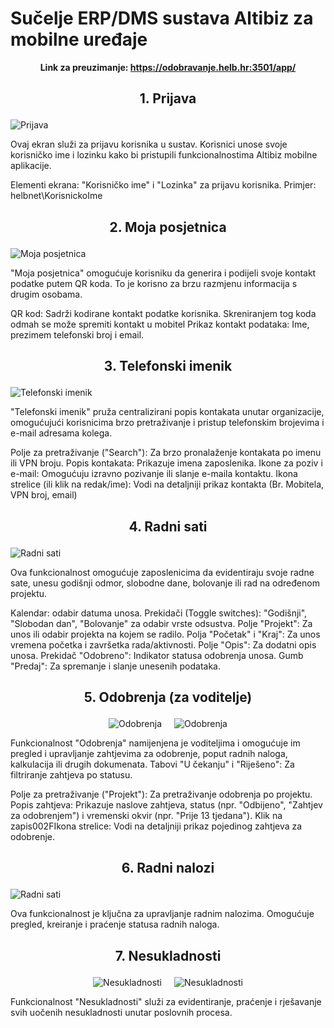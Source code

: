 # Sučelje ERP/DMS sustava Altibiz za mobilne uređaje

<style>
.md-typeset img, .md-typeset svg, .md-typeset video {
    height: auto;
    max-width: 100%;
    max-width: 270px;
}
</style>

**<p align=center>Link za preuzimanje: <a href="https://odobravanje.helb.hr:3501/app/">https://odobravanje.helb.hr:3501/app/</a></p>**  

## <p align=center>**1. Prijava**</p>

<img src="../images/login.jpg"
    alt="Prijava"
    style="display: block;
            margin-left: auto;
            margin-right: auto;" 
/>

Ovaj ekran služi za prijavu korisnika u sustav. 
Korisnici unose svoje korisničko ime i lozinku kako bi pristupili funkcionalnostima Altibiz mobilne aplikacije.

Elementi ekrana: "Korisničko ime" i "Lozinka" za prijavu korisnika.
Primjer:  helbnet\KorisnickoIme


## <p align=center>**2. Moja posjetnica**</p>


<img src="../images/posjetnica.jpg"
    alt="Moja posjetnica"
    style="display: block;
            margin-left: auto;
            margin-right: auto;" 
/>

"Moja posjetnica" omogućuje korisniku da generira i podijeli svoje kontakt podatke putem QR koda. To je korisno za brzu razmjenu informacija s drugim osobama.

QR kod: Sadrži kodirane kontakt podatke korisnika. Skreniranjem tog koda odmah se može spremiti kontakt  u mobitel
Prikaz kontakt podataka: Ime, prezimem telefonski broj i email. 

## <p align=center>**3. Telefonski imenik**</p>


<img src="../images/telefonski.jpg"
    alt="Telefonski imenik"
    style="display: block;
            margin-left: auto;
            margin-right: auto;" 
/>

"Telefonski imenik" pruža centralizirani popis kontakata unutar organizacije, omogućujući korisnicima brzo pretraživanje i pristup telefonskim brojevima i e-mail adresama kolega.

Polje za pretraživanje ("Search"): Za brzo pronalaženje kontakata po imenu ili VPN broju.
Popis kontakata: Prikazuje imena zaposlenika.
Ikone za poziv i e-mail: Omogućuju izravno pozivanje ili slanje e-maila kontaktu.
Ikona strelice (ili klik na redak/ime): Vodi na detaljniji prikaz kontakta (Br. Mobitela, VPN broj, email)
 



## <p align=center>**4. Radni sati**</p>

<img src="../images/radnoV.jpg"
    alt="Radni sati"
    style="display: block;
            margin-left: auto;
            margin-right: auto;" 
/>

Ova funkcionalnost omogućuje zaposlenicima da evidentiraju svoje radne sate, unesu godišnji odmor, slobodne dane, bolovanje ili rad na određenom projektu.

Kalendar: odabir datuma unosa.
Prekidači (Toggle switches): "Godišnji", "Slobodan dan", "Bolovanje" za odabir vrste odsustva.
Polje "Projekt": Za unos ili odabir projekta na kojem se radilo.
Polja "Početak" i "Kraj": Za unos vremena početka i završetka rada/aktivnosti.
Polje "Opis": Za dodatni opis unosa.
Prekidač "Odobreno": Indikator statusa odobrenja unosa.
Gumb "Predaj": Za spremanje i slanje unesenih podataka.
 

## <p align=center>**5. Odobrenja (za voditelje)**</p>

<div style="
    display: flex;
    justify-content: center;
    align-items: center;
    width: 100%;
    gap: 20px; /* razmak između slika */
">
    <img src="../images/odobrenja.jpg" alt="Odobrenja" style="
        max-width: 45%; /* prilagođava širinu slike */
        height: auto;
    ">
    <img src="../images/odobrenje.jpg" alt="Odobrenja" style="
        max-width: 45%;
        height: auto;
    ">
</div>

Funkcionalnost "Odobrenja" namijenjena je voditeljima i omogućuje im pregled i upravljanje zahtjevima za odobrenje, poput radnih naloga, kalkulacija ili drugih dokumenata.
Tabovi "U čekanju" i "Riješeno": Za filtriranje zahtjeva po statusu.

Polje za pretraživanje ("Projekt"): Za pretraživanje odobrenja po projektu.
Popis zahtjeva: Prikazuje naslove zahtjeva, status (npr. "Odbijeno", "Zahtjev za odobrenjem") i vremenski okvir (npr. "Prije 13 tjedana").
Klik na zapis002FIkona strelice: Vodi na detaljniji prikaz pojedinog zahtjeva za odobrenje.
 



## <p align=center>**6. Radni nalozi**</p>

<img src="../images/radniNalog.png"
    alt="Radni sati"
    style="display: block;
            margin-left: auto;
            margin-right: auto;" 
/>

Ova funkcionalnost je ključna za upravljanje radnim nalozima. Omogućuje pregled, kreiranje i praćenje statusa radnih naloga.

## <p align=center>**7. Nesukladnosti**</p>

<div style="
    display: flex;
    justify-content: center;
    align-items: center;
    width: 100%;
    gap: 20px; /* razmak između slika */
">
    <img src="../images/nesukladnosti.jpg" alt="Nesukladnosti" style="
        max-width: 45%; /* prilagođava širinu slike */
        height: auto;
    ">
    <img src="../images/nesukladnostUnos.jpg" alt="Nesukladnosti" style="
        max-width: 45%;
        height: auto;
    ">
</div>


Funkcionalnost "Nesukladnosti" služi za evidentiranje, praćenje i rješavanje svih uočenih nesukladnosti unutar poslovnih procesa.



